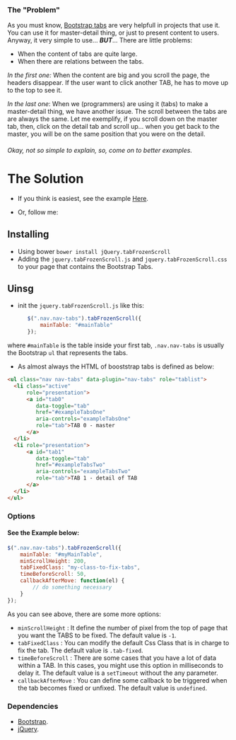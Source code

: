 ### The "Problem"

As you must know, [Bootstrap tabs](https://mdbootstrap.com/components/tabs/) are very helpfull in projects that use it.
You can use it for master-detail thing, or just to present content to users. Anyway, it very simple to use... ***BUT***... There are little problems: 
* When the content of tabs are quite large.
* When there are relations between the tabs.

*In the first one:* When the content are big and you scroll the page, the headers disappear. If the user want to click another TAB, he has to move up to the top to see it.

*In the last one*: When we (programmers) are using it (tabs) to make a master-detail thing, we have another issue. The scroll between the tabs are are always the same. Let me exemplify, if you scroll down on the master tab, then, click on the detail tab and scroll up... when you get back to the master, you will be on the same position that you were on the detail. 

###### Okay, not so simple to explain, so, come on to better examples.

# The Solution

* If you think is easiest, see the example [Here](https://leandrofranciscato.github.io/bootstrapTabFrozenScroll/).

* Or, follow me: 

## Installing

* Using bower `bower install jQuery.tabFrozenScroll`
* Adding the `jquery.tabFrozenScroll.js` and `jquery.tabFrozenScroll.css` to your page that contains the Bootstrap Tabs.

## Uinsg

* init the `jquery.tabFrozenScroll.js` like this:
     ```js
        $(".nav.nav-tabs").tabFrozenScroll({
            mainTable: "#mainTable"
        });
     ```
where `#mainTable` is the table inside your first tab, `.nav.nav-tabs` is usually the Bootstrap `ul` that represents the tabs.

* As almost always the HTML of booststrap tabs is defined as below:

```html
<ul class="nav nav-tabs" data-plugin="nav-tabs" role="tablist">
  <li class="active" 
      role="presentation">
      <a id="tab0"
         data-toggle="tab" 
         href="#exampleTabsOne" 
         aria-controls="exampleTabsOne" 
         role="tab">TAB 0 - master
      </a>
  </li>
  <li role="presentation">
      <a id="tab1"         
         data-toggle="tab" 
         href="#exampleTabsTwo" 
         aria-controls="exampleTabsTwo" 
         role="tab">TAB 1 - detail of TAB
      </a>
  </li>
</ul>  
```
### Options

#### See the Example below:

```js
$(".nav.nav-tabs").tabFrozenScroll({
    mainTable: "#myMainTable",
    minScrollHeight: 200,
    tabFixedClass: "my-class-to-fix-tabs",
    timeBeforeScroll: 50,
    callbackAfterMove: function(el) {
        // do something necessary
    }
});
```
As you can see above, there are some more options:

* `minScrollHeight` : It define the number of pixel from the top of page that you want the TABS to be fixed. The default value is `-1`.
* `tabFixedClass` : You can modify the default Css Class that is in charge to fix the tab. The default value is `.tab-fixed`.
* `timeBeforeScroll` : There are some cases that you have a lot of data within a TAB. In this cases, you might use this option in milliseconds to delay it. The default value is a `setTimeout` without the any parameter.
* `callbackAfterMove` : You can define some callback to be triggered when the tab becomes fixed or unfixed. The default value is `undefined`.

### Dependencies

* <a href="https://github.com/twbs/bootstrap">Bootstrap</a>.
* <a href="https://github.com/jquery/jquery">jQuery</a>.